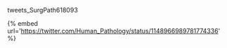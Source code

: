 tweets_SurgPath618093

{% embed url='https://twitter.com/Human_Pathology/status/1148966989781774336' %}
